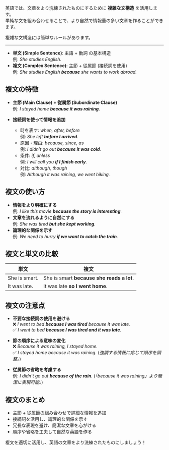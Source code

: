 英語では、文章をより洗練されたものにするために **複雑な文構造** を活用します。  
単純な文を組み合わせることで、より自然で情報量の多い文章を作ることができます。

複雑な文構造には簡単なルールがあります。

---

- **単文 (Simple Sentence)**: 主語 + 動詞 の基本構造  
  例: *She studies English.*  
- **複文 (Complex Sentence)**: 主節 + 従属節 (接続詞を使用)  
  例: *She studies English **because** she wants to work abroad.*  

## 複文の特徴

- **主節 (Main Clause) + 従属節 (Subordinate Clause)**  
  例: *I stayed home **because it was raining**.*  

- **接続詞を使って情報を追加**  
  - 時を表す: *when, after, before*  
    例: *She left **before I arrived**.*  
  - 原因・理由: *because, since, as*  
    例: *I didn’t go out **because it was cold**.*  
  - 条件: *if, unless*  
    例: *I will call you **if I finish early**.*  
  - 対比: *although, though*  
    例: *Although it was raining, we went hiking.*

## 複文の使い方

- **情報をより明確にする**  
  例: *I like this movie **because the story is interesting**.*  
- **文章を流れるように自然にする**  
  例: *She was tired **but she kept working**.*  
- **論理的な関係を示す**  
  例: *We need to hurry **if we want to catch the train**.*

## 複文と単文の比較

| 単文          | 複文                                      |
| ------------- | ----------------------------------------- |
| She is smart. | She is smart **because she reads a lot**. |
| It was late.  | It was late **so I went home**.           |

## 複文の注意点

- **不要な接続詞の使用を避ける**  
  ❌ *I went to bed **because I was tired** because it was late.*  
  ✅ *I went to bed **because I was tired and it was late**.*  

- **節の順序による意味の変化**  
  ❌ *Because it was raining, I stayed home.*  
  ✅ *I stayed home because it was raining.* (*強調する情報に応じて順序を調整。*)

- **従属節の省略を考慮する**  
  例: *I didn’t go out **because of the rain**.* (*「because it was raining」より簡潔に表現可能。*)

## 複文のまとめ

- 主節 + 従属節の組み合わせで詳細な情報を追加
- 接続詞を活用し、論理的な関係を示す
- 冗長な表現を避け、簡潔な文章を心がける
- 順序や省略を工夫して自然な英語を作る

複文を適切に活用し、英語の文章をより洗練されたものにしましょう！

